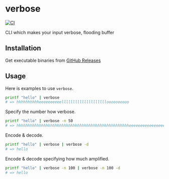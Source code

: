 # verbose
[![CI](https://github.com/nwtgck/verbose/actions/workflows/ci.yml/badge.svg)](https://github.com/nwtgck/verbose/actions/workflows/ci.yml)

CLI which makes your input verbose, flooding buffer

## Installation

Get executable binaries from [GitHub Releases](https://github.com/nwtgck/verbose/releases)

## Usage

Here is examples to use `verbose`.

```bash
printf "hello" | verbose
# => hhhhhhhhhheeeeeeeeeelllllllllllllllllllloooooooooo
```

Specify the number how verbose.

```bash
printf "hello" | verbose -n 50
# => hhhhhhhhhhhhhhhhhhhhhhhhhhhhhhhhhhhhhhhhhhhhhhhhhheeeeeeeeeeeeeeeeeeeeeeeeeeeeeeeeeeeeeeeeeeeeeeeeeelllllllllllllllllllllllllllllllllllllllllllllllllllllllllllllllllllllllllllllllllllllllllllllllllllloooooooooooooooooooooooooooooooooooooooooooooooooo
```

Encode & decode.

```bash
printf "hello" | verbose | verbose -d
# => hello
```

Encode & decode specifying how much amplified.

```bash
printf "hello" | verbose -n 100 | verbose -n 100 -d
# => hello
```
